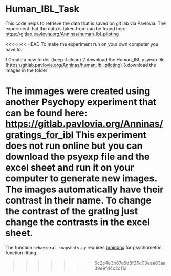 # Human_IBL_Task

This code helps to retrieve the data that is saved on git lab via Pavlovia.
The experiment that the data is taken from can be found here: https://gitlab.pavlovia.org/Anninas/human_ibl_piloting 

<<<<<<< HEAD
To make the experiment run on your own computer you have to:

1.Create a new folder (keep it clean)
2.download the Human_IBL.psyexp file (https://gitlab.pavlovia.org/Anninas/human_ibl_piloting) 
3.download the images in the folder

The immages were created using another Psychopy experiment that can be found here: https://gitlab.pavlovia.org/Anninas/gratings_for_ibl
This experiment does not run online but you can download the psyexp file and the excel sheet and run it on your computer to generate new images. The images automatically have their contrast in their name. To change the contrast of the grating just change the contrasts in the excel sheet.
=======
The function `behavioral_snapshots.py` requires [brainbox](https://github.com/int-brain-lab/ibllib) for psychometric function fitting.
>>>>>>> 6c2c4e3b87a5d8f36c03eaa83aa39e9fd4c2c11d

